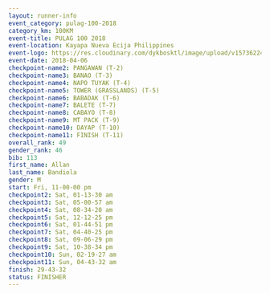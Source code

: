 ```yaml
---
layout: runner-info 
event_category: pulag-100-2018 
category_km: 100KM 
event-title: PULAG 100 2018 
event-location: Kayapa Nueva Ecija Philippines 
event-logo: https://res.cloudinary.com/dykbosktl/image/upload/v1573622467/Logo/logo-p1_tnutwz.jpg 
event-date: 2018-04-06 
checkpoint-name2: PANGAWAN (T-2) 
checkpoint-name3: BANAO (T-3) 
checkpoint-name4: NAPO TUYAK (T-4) 
checkpoint-name5: TOWER (GRASSLANDS) (T-5) 
checkpoint-name6: BABADAK (T-6) 
checkpoint-name7: BALETE (T-7) 
checkpoint-name8: CABAYO (T-8) 
checkpoint-name9: MT PACK (T-9) 
checkpoint-name10: DAYAP (T-10) 
checkpoint-name11: FINISH (T-11) 
overall_rank: 49
gender_rank: 46
bib: 113
first_name: Allan
last_name: Bandiola
gender: M
start: Fri, 11-00-00 pm
checkpoint2: Sat, 01-13-30 am
checkpoint3: Sat, 05-00-57 am
checkpoint4: Sat, 08-34-20 am
checkpoint5: Sat, 12-12-25 pm
checkpoint6: Sat, 01-44-51 pm
checkpoint7: Sat, 04-40-25 pm
checkpoint8: Sat, 09-06-29 pm
checkpoint9: Sat, 10-38-34 pm
checkpoint10: Sun, 02-19-27 am
checkpoint11: Sun, 04-43-32 am
finish: 29-43-32
status: FINISHER
---
```


